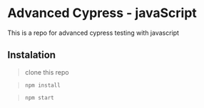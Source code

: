 # Advanced Cypress - javaScript

This is a repo for advanced cypress testing with javascript

## Instalation
> clone this repo

> `npm install`

> `npm start`

